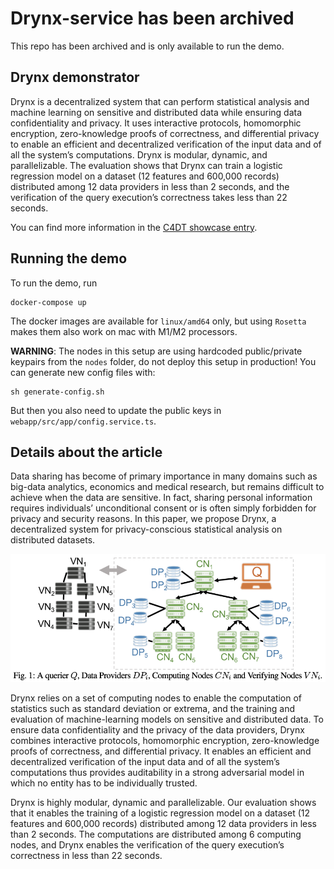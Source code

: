 # Drynx-service has been archived

This repo has been archived and is only available to run the demo.

## Drynx demonstrator

Drynx is a decentralized system that can perform statistical analysis and machine learning on 
sensitive and distributed data while ensuring data confidentiality and privacy. It uses interactive protocols, 
homomorphic encryption, zero-knowledge proofs of correctness, and differential privacy to enable an efficient and 
decentralized verification of the input data and of all the system’s computations. Drynx is modular, dynamic, and 
parallelizable. The evaluation shows that Drynx can train a logistic regression model on a dataset (12 features and 
600,000 records) distributed among 12 data providers in less than 2 seconds, and the verification of the query 
execution’s correctness takes less than 22 seconds.

You can find more information in the [C4DT showcase entry](https://factory.c4dt.org/showcase/drynx).

## Running the demo

To run the demo, run

```
docker-compose up
```

The docker images are available for `linux/amd64` only, but using `Rosetta` makes them also work on mac with M1/M2
processors.

**WARNING**: The nodes in this setup are using hardcoded public/private keypairs from the `nodes` folder, do not deploy this setup in production! You can generate new config files with:

```
sh generate-config.sh
```

But then you also need to update the public keys in `webapp/src/app/config.service.ts`.

## Details about the article

Data sharing has become of primary importance in many domains such as big-data analytics, economics and medical 
research, but remains difficult to achieve when the data are sensitive. In fact, sharing personal information requires
individuals’ unconditional consent or is often simply forbidden for privacy and security reasons. In this paper, we 
propose Drynx, a decentralized system for privacy-conscious statistical analysis on distributed datasets.

![Drynx Architecture](presentation-overview.png)

Drynx relies on a set of computing nodes to enable the computation of statistics such as standard deviation or extrema, 
and the training and evaluation of machine-learning models on sensitive and distributed data. To ensure data 
confidentiality and the privacy of the data providers, Drynx combines interactive protocols, homomorphic encryption, 
zero-knowledge proofs of correctness, and differential privacy. It enables an efficient and decentralized verification 
of the input data and of all the system’s computations thus provides auditability in a strong adversarial model in which 
no entity has to be individually trusted.

Drynx is highly modular, dynamic and parallelizable. Our evaluation shows that it enables the training of a logistic 
regression model on a dataset (12 features and 600,000 records) distributed among 12 data providers in less than 2 
seconds. The computations are distributed among 6 computing nodes, and Drynx enables the verification of the query 
execution’s correctness in less than 22 seconds.

